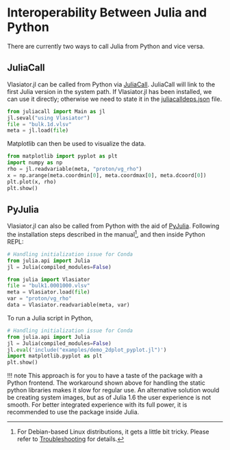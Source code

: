 # Interoperability Between Julia and Python

There are currently two ways to call Julia from Python and vice versa.

## JuliaCall

Vlasiator.jl can be called from Python via [JuliaCall](https://cjdoris.github.io/PythonCall.jl/dev/juliacall/).
JuliaCall will link to the first Julia version in the system path. If Vlasiator.jl has been installed, we can use it directly; otherwise we need to state it in the [juliacalldeps.json](https://cjdoris.github.io/PythonCall.jl/dev/juliacall/#juliacalldeps.json) file.

```python
from juliacall import Main as jl
jl.seval("using Vlasiator")
file = "bulk.1d.vlsv"
meta = jl.load(file)
```

Matplotlib can then be used to visualize the data.

```python
from matplotlib import pyplot as plt
import numpy as np
rho = jl.readvariable(meta, "proton/vg_rho")
x = np.arange(meta.coordmin[0], meta.coordmax[0], meta.dcoord[0])
plt.plot(x, rho)
plt.show()
```

## PyJulia

Vlasiator.jl can also be called from Python with the aid of [PyJulia](https://pyjulia.readthedocs.io/en/latest/).
Following the installation steps described in the manual[^1], and then inside Python REPL:

```python
# Handling initialization issue for Conda
from julia.api import Julia
jl = Julia(compiled_modules=False)

from julia import Vlasiator
file = "bulk1.0001000.vlsv"
meta = Vlasiator.load(file)
var = "proton/vg_rho"
data = Vlasiator.readvariable(meta, var)
```

To run a Julia script in Python,

```python
# Handling initialization issue for Conda
from julia.api import Julia
jl = Julia(compiled_modules=False)
jl.eval('include("examples/demo_2dplot_pyplot.jl")')
import matplotlib.pyplot as plt
plt.show()
```

!!! note
    This approach is for you to have a taste of the package with a Python frontend. The workaround shown above for handling the static python libraries makes it slow for regular use. An alternative solution would be creating system images, but as of Julia 1.6 the user experience is not smooth. For better integrated experience with its full power, it is recommended to use the package inside Julia.

[^1]: For Debian-based Linux distributions, it gets a little bit tricky. Please refer to [Troubleshooting](https://pyjulia.readthedocs.io/en/latest/troubleshooting.html) for details.